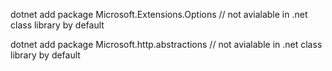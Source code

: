 dotnet add package Microsoft.Extensions.Options     // not avialable in .net class library by default

dotnet add package Microsoft.http.abstractions     // not avialable in .net class library by default 